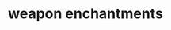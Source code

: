 ---
title: weapon enchantments
layout: enchantments
type: weapon
permalink: /enchantments/weapons/
---
